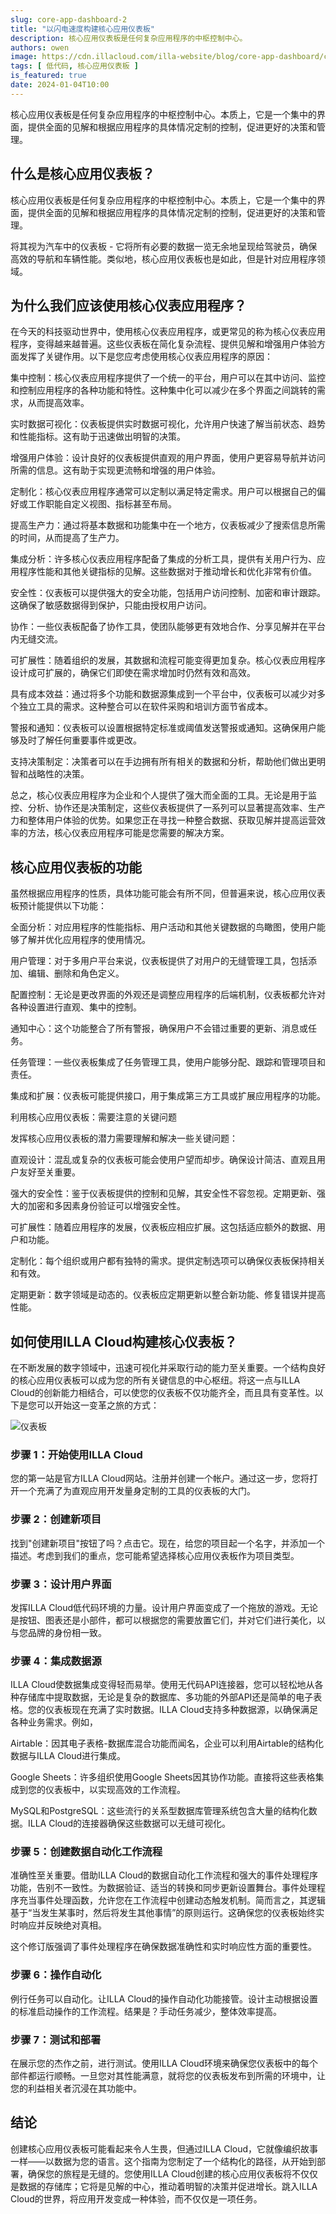 ```yaml
---
slug: core-app-dashboard-2
title: "以闪电速度构建核心应用仪表板"
description: 核心应用仪表板是任何复杂应用程序的中枢控制中心。
authors: owen
image: https://cdn.illacloud.com/illa-website/blog/core-app-dashboard/cover.png
tags: [ 低代码, 核心应用仪表板 ]
is_featured: true
date: 2024-01-04T10:00
---
```


核心应用仪表板是任何复杂应用程序的中枢控制中心。本质上，它是一个集中的界面，提供全面的见解和根据应用程序的具体情况定制的控制，促进更好的决策和管理。

## 什么是核心应用仪表板？

核心应用仪表板是任何复杂应用程序的中枢控制中心。本质上，它是一个集中的界面，提供全面的见解和根据应用程序的具体情况定制的控制，促进更好的决策和管理。

将其视为汽车中的仪表板 - 它将所有必要的数据一览无余地呈现给驾驶员，确保高效的导航和车辆性能。类似地，核心应用仪表板也是如此，但是针对应用程序领域。

## 为什么我们应该使用核心仪表应用程序？

在今天的科技驱动世界中，使用核心仪表应用程序，或更常见的称为核心仪表应用程序，变得越来越普遍。这些仪表板在简化复杂流程、提供见解和增强用户体验方面发挥了关键作用。以下是您应考虑使用核心仪表应用程序的原因：

集中控制：核心仪表应用程序提供了一个统一的平台，用户可以在其中访问、监控和控制应用程序的各种功能和特性。这种集中化可以减少在多个界面之间跳转的需求，从而提高效率。

实时数据可视化：仪表板提供实时数据可视化，允许用户快速了解当前状态、趋势和性能指标。这有助于迅速做出明智的决策。

增强用户体验：设计良好的仪表板提供直观的用户界面，使用户更容易导航并访问所需的信息。这有助于实现更流畅和增强的用户体验。

定制化：核心仪表应用程序通常可以定制以满足特定需求。用户可以根据自己的偏好或工作职能自定义视图、指标甚至布局。

提高生产力：通过将基本数据和功能集中在一个地方，仪表板减少了搜索信息所需的时间，从而提高了生产力。

集成分析：许多核心仪表应用程序配备了集成的分析工具，提供有关用户行为、应用程序性能和其他关键指标的见解。这些数据对于推动增长和优化非常有价值。

安全性：仪表板可以提供强大的安全功能，包括用户访问控制、加密和审计跟踪。这确保了敏感数据得到保护，只能由授权用户访问。

协作：一些仪表板配备了协作工具，使团队能够更有效地合作、分享见解并在平台内无缝交流。

可扩展性：随着组织的发展，其数据和流程可能变得更加复杂。核心仪表应用程序设计成可扩展的，确保它们即使在需求增加时仍然有效和高效。

具有成本效益：通过将多个功能和数据源集成到一个平台中，仪表板可以减少对多个独立工具的需求。这种整合可以在软件采购和培训方面节省成本。

警报和通知：仪表板可以设置根据特定标准或阈值发送警报或通知。这确保用户能够及时了解任何重要事件或更改。

支持决策制定：决策者可以在手边拥有所有相关的数据和分析，帮助他们做出更明智和战略性的决策。

总之，核心仪表应用程序为企业和个人提供了强大而全面的工具。无论是用于监控、分析、协作还是决策制定，这些仪表板提供了一系列可以显著提高效率、生产力和整体用户体验的优势。如果您正在寻找一种整合数据、获取见解并提高运营效率的方法，核心仪表应用程序可能是您需要的解决方案。

## 核心应用仪表板的功能

虽然根据应用程序的性质，具体功能可能会有所不同，但普遍来说，核心应用仪表板预计能提供以下功能：

全面分析：对应用程序的性能指标、用户活动和其他关键数据的鸟瞰图，使用户能够了解并优化应用程序的使用情况。

用户管理：对于多用户平台来说，仪表板提供了对用户的无缝管理工具，包括添加、编辑、删除和角色定义。

配置控制：无论是更改界面的外观还是调整应用程序的后端机制，仪表板都允许对各种设置进行直观、集中的控制。

通知中心：这个功能整合了所有警报，确保用户不会错过重要的更新、消息或任务。

任务管理：一些仪表板集成了任务管理工具，使用户能够分配、跟踪和管理项目和责任。

集成和扩展：仪表板可能提供接口，用于集成第三方工具或扩展应用程序的功能。

利用核心应用仪表板：需要注意的关键问题

发挥核心应用仪表板的潜力需要理解和解决一些关键问题：

直观设计：混乱或复杂的仪表板可能会使用户望而却步。确保设计简洁、直观且用户友好至关重要。

强大的安全性：鉴于仪表板提供的控制和见解，其安全性不容忽视。定期更新、强大的加密和多因素身份验证可以增强安全性。

可扩展性：随着应用程序的发展，仪表板应相应扩展。这包括适应额外的数据、用户和功能。

定制化：每个组织或用户都有独特的需求。提供定制选项可以确保仪表板保持相关和有效。

定期更新：数字领域是动态的。仪表板应定期更新以整合新功能、修复错误并提高性能。

## 如何使用ILLA Cloud构建核心仪表板？

在不断发展的数字领域中，迅速可视化并采取行动的能力至关重要。一个结构良好的核心应用仪表板可以成为您的所有关键信息的中心枢纽。将这一点与ILLA Cloud的创新能力相结合，可以使您的仪表板不仅功能齐全，而且具有变革性。以下是您可以开始这一变革之旅的方式：

![仪表板](https://cdn.illacloud.com/illa-website/blog/core-app-dashboard/dashboard.png)

### 步骤 1：开始使用ILLA Cloud

您的第一站是官方ILLA Cloud网站。注册并创建一个帐户。通过这一步，您将打开一个充满了为直观应用开发量身定制的工具的仪表板的大门。

### 步骤 2：创建新项目

找到"创建新项目"按钮了吗？点击它。现在，给您的项目起一个名字，并添加一个描述。考虑到我们的重点，您可能希望选择核心应用仪表板作为项目类型。

### 步骤 3：设计用户界面

发挥ILLA Cloud低代码环境的力量。设计用户界面变成了一个拖放的游戏。无论是按钮、图表还是小部件，都可以根据您的需要放置它们，并对它们进行美化，以与您品牌的身份相一致。

### 步骤 4：集成数据源

ILLA Cloud使数据集成变得轻而易举。使用无代码API连接器，您可以轻松地从各种存储库中提取数据，无论是复杂的数据库、多功能的外部API还是简单的电子表格。您的仪表板现在充满了实时数据。ILLA Cloud支持多种数据源，以确保满足各种业务需求。例如，

Airtable：因其电子表格-数据库混合功能而闻名，企业可以利用Airtable的结构化数据与ILLA Cloud进行集成。

Google Sheets：许多组织使用Google Sheets因其协作功能。直接将这些表格集成到您的仪表板中，以实现高效的工作流程。

MySQL和PostgreSQL：这些流行的关系型数据库管理系统包含大量的结构化数据。ILLA Cloud的连接器确保这些数据可以无缝可视化。

### 步骤 5：创建数据自动化工作流程

准确性至关重要。借助ILLA Cloud的数据自动化工作流程和强大的事件处理程序功能，告别不一致性。为数据验证、适当的转换和同步更新设置舞台。事件处理程序充当事件处理函数，允许您在工作流程中创建动态触发机制。简而言之，其逻辑基于“当发生某事时，然后将发生其他事情”的原则运行。这确保您的仪表板始终实时响应并反映绝对真相。

这个修订版强调了事件处理程序在确保数据准确性和实时响应性方面的重要性。

### 步骤 6：操作自动化

例行任务可以自动化。让ILLA Cloud的操作自动化功能接管。设计主动根据设置的标准启动操作的工作流程。结果是？手动任务减少，整体效率提高。

### 步骤 7：测试和部署

在展示您的杰作之前，进行测试。使用ILLA Cloud环境来确保您仪表板中的每个部件都运行顺畅。一旦您对其性能满意，就将您的仪表板发布到所需的环境中，让您的利益相关者沉浸在其功能中。

## 结论

创建核心应用仪表板可能看起来令人生畏，但通过ILLA Cloud，它就像编织故事一样——以数据为您的语言。这个指南为您制定了一个结构化的路径，从开始到部署，确保您的旅程是无缝的。您使用ILLA Cloud创建的核心应用仪表板将不仅仅是数据的存储库；它将是见解的中心，推动着明智的决策并促进增长。跳入ILLA Cloud的世界，将应用开发变成一种体验，而不仅仅是一项任务。